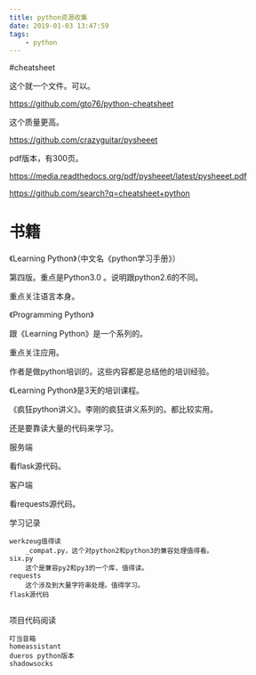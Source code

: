 ```yaml
---
title: python资源收集
date: 2019-01-03 13:47:59
tags:
	- python
---
```






#cheatsheet

这个就一个文件。可以。

https://github.com/gto76/python-cheatsheet

这个质量更高。

https://github.com/crazyguitar/pysheeet

pdf版本，有300页。

https://media.readthedocs.org/pdf/pysheeet/latest/pysheeet.pdf



https://github.com/search?q=cheatsheet+python



# 书籍

《Learning Python》（中文名《python学习手册》）

第四版。重点是Python3.0 。说明跟python2.6的不同。

重点关注语言本身。

《Programming Python》

跟《Learning Python》是一个系列的。

重点关注应用。

作者是做python培训的。这些内容都是总结他的培训经验。

《Learning Python》是3天的培训课程。



《疯狂python讲义》。李刚的疯狂讲义系列的。都比较实用。











还是要靠读大量的代码来学习。



服务端

看flask源代码。

客户端

看requests源代码。



学习记录

```
werkzeug值得读
	_compat.py，这个对python2和python3的兼容处理值得看。
six.py
	这个是兼容py2和py3的一个库，值得读。
requests
	这个涉及到大量字符串处理。值得学习。
flask源代码
	
```

项目代码阅读

```
叮当音箱
homeassistant
dueros python版本
shadowsocks
```

